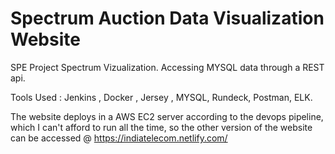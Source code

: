 # Spectrum Auction Data Visualization Website

SPE Project
Spectrum Vizualization.
Accessing MYSQL data through a REST api.

Tools Used : Jenkins , Docker , Jersey , MYSQL, Rundeck, Postman, ELK.

The website deploys in a AWS EC2 server according to the devops pipeline, which I can't afford to run all the time, so the other version of the website can be accessed @ https://indiatelecom.netlify.com/
